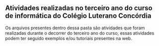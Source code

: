 ## Atividades realizadas no terceiro ano do curso de informática do Colégio Luterano Concórdia
Os arquivos presentes dentro dessa pasta são atividades que foram realizadas durante o decorrer do terceiro ano do curso, essas atividades podem ter seguido exemplos e/ou tutoriais presentes na web.
